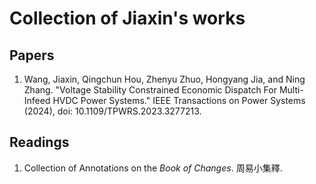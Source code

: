 # Collection of Jiaxin's works

## Papers

1. Wang, Jiaxin, Qingchun Hou, Zhenyu Zhuo, Hongyang Jia, and Ning Zhang. "Voltage Stability Constrained Economic Dispatch For Multi-Infeed HVDC Power Systems." IEEE Transactions on Power Systems (2024), doi: 10.1109/TPWRS.2023.3277213.

## Readings

1. Collection of Annotations on the *Book of Changes*. 周易小集釋.